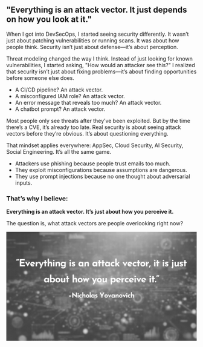 ## "Everything is an attack vector. It just depends on how you look at it."

When I got into DevSecOps, I started seeing security differently. It wasn’t just about patching vulnerabilities or running scans. It was about how people think. Security isn’t just about defense—it’s about perception.

Threat modeling changed the way I think. Instead of just looking for known vulnerabilities, I started asking, "How would an attacker see this?" I realized that security isn’t just about fixing problems—it’s about finding opportunities before someone else does.

- A CI/CD pipeline? An attack vector.  
- A misconfigured IAM role? An attack vector.  
- An error message that reveals too much? An attack vector.  
- A chatbot prompt? An attack vector.  

Most people only see threats after they’ve been exploited. But by the time there’s a CVE, it’s already too late. Real security is about seeing attack vectors before they’re obvious. It’s about questioning everything.

That mindset applies everywhere: AppSec, Cloud Security, AI Security, Social Engineering. It’s all the same game.

- Attackers use phishing because people trust emails too much.  
- They exploit misconfigurations because assumptions are dangerous.  
- They use prompt injections because no one thought about adversarial inputs.  

### **That’s why I believe:**  
**Everything is an attack vector. It’s just about how you perceive it.**  

The question is, what attack vectors are people overlooking right now?

![Quote Image](quote.png)
